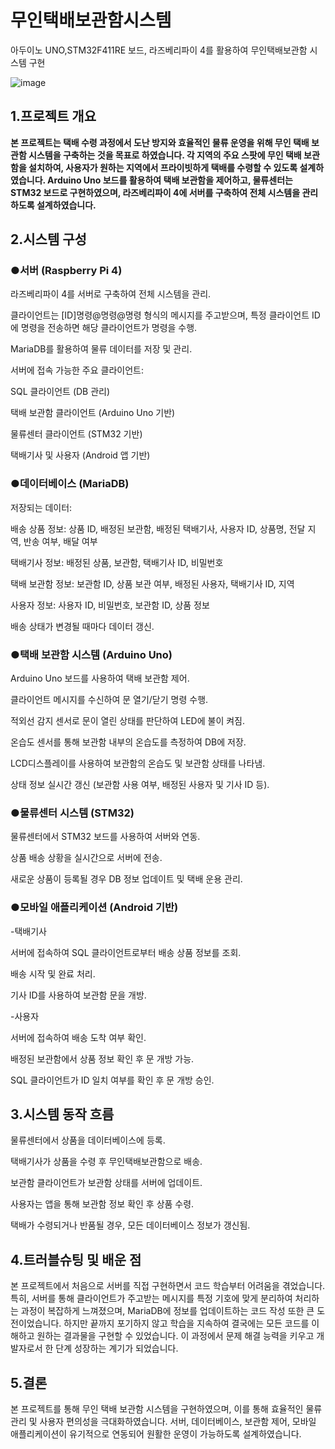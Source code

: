 # 무인택배보관함시스템
아두이노 UNO,STM32F411RE 보드, 라즈베리파이 4를 활용하여 무인택배보관함 시스템 구현


![image](https://github.com/user-attachments/assets/747c0882-78b4-472f-9317-879b316be760)



## 1.프로젝트 개요

**본 프로젝트는 택배 수령 과정에서 도난 방지와 효율적인 물류 운영을 위해 무인 택배 보관함 시스템을 구축하는 것을 목표로 하였습니다. 각 지역의 주요 스팟에 무인 택배 보관함을 설치하여, 사용자가 원하는 지역에서 프라이빗하게 택배를 수령할 수 있도록 설계하였습니다. Arduino Uno 보드를 활용하여 택배 보관함을 제어하고, 물류센터는 STM32 보드로 구현하였으며, 라즈베리파이 4에 서버를 구축하여 전체 시스템을 관리하도록 설계하였습니다.**

## 2.시스템 구성

### ●서버 (Raspberry Pi 4)

라즈베리파이 4를 서버로 구축하여 전체 시스템을 관리.

클라이언트는 [ID]명령@명령@명령 형식의 메시지를 주고받으며, 특정 클라이언트 ID에 명령을 전송하면 해당 클라이언트가 명령을 수행.

MariaDB를 활용하여 물류 데이터를 저장 및 관리.

서버에 접속 가능한 주요 클라이언트:

SQL 클라이언트 (DB 관리)

택배 보관함 클라이언트 (Arduino Uno 기반)

물류센터 클라이언트 (STM32 기반)

택배기사 및 사용자 (Android 앱 기반)

### ●데이터베이스 (MariaDB)

저장되는 데이터:

배송 상품 정보: 상품 ID, 배정된 보관함, 배정된 택배기사, 사용자 ID, 상품명, 전달 지역, 반송 여부, 배달 여부

택배기사 정보: 배정된 상품, 보관함, 택배기사 ID, 비밀번호

택배 보관함 정보: 보관함 ID, 상품 보관 여부, 배정된 사용자, 택배기사 ID, 지역

사용자 정보: 사용자 ID, 비밀번호, 보관함 ID, 상품 정보

배송 상태가 변경될 때마다 데이터 갱신.

### ●택배 보관함 시스템 (Arduino Uno)

Arduino Uno 보드를 사용하여 택배 보관함 제어.

클라이언트 메시지를 수신하여 문 열기/닫기 명령 수행.

적외선 감지 센서로 문이 열린 상태를 판단하여 LED에 불이 켜짐.

온습도 센서를 통해 보관함 내부의 온습도를 측정하여 DB에 저장.

LCD디스플레이를 사용하여 보관함의 온습도 및 보관함 상태를 나타냄.

상태 정보 실시간 갱신 (보관함 사용 여부, 배정된 사용자 및 기사 ID 등).

### ●물류센터 시스템 (STM32)

물류센터에서 STM32 보드를 사용하여 서버와 연동.

상품 배송 상황을 실시간으로 서버에 전송.

새로운 상품이 등록될 경우 DB 정보 업데이트 및 택배 운용 관리.

### ●모바일 애플리케이션 (Android 기반)

-택배기사

서버에 접속하여 SQL 클라이언트로부터 배송 상품 정보를 조회.

배송 시작 및 완료 처리.

기사 ID를 사용하여 보관함 문을 개방.

-사용자

서버에 접속하여 배송 도착 여부 확인.

배정된 보관함에서 상품 정보 확인 후 문 개방 가능.

SQL 클라이언트가 ID 일치 여부를 확인 후 문 개방 승인.

## 3.시스템 동작 흐름

물류센터에서 상품을 데이터베이스에 등록.

택배기사가 상품을 수령 후 무인택배보관함으로 배송.

보관함 클라이언트가 보관함 상태를 서버에 업데이트.

사용자는 앱을 통해 보관함 정보 확인 후 상품 수령.

택배가 수령되거나 반품될 경우, 모든 데이터베이스 정보가 갱신됨.

## 4.트러블슈팅 및 배운 점

본 프로젝트에서 처음으로 서버를 직접 구현하면서 코드 학습부터 어려움을 겪었습니다. 특히, 서버를 통해 클라이언트가 주고받는 메시지를 특정 기호에 맞게 분리하여 처리하는 과정이 복잡하게 느껴졌으며, MariaDB에 정보를 업데이트하는 코드 작성 또한 큰 도전이었습니다. 하지만 끝까지 포기하지 않고 학습을 지속하여 결국에는 모든 코드를 이해하고 원하는 결과물을 구현할 수 있었습니다. 이 과정에서 문제 해결 능력을 키우고 개발자로서 한 단계 성장하는 계기가 되었습니다.

## 5.결론

본 프로젝트를 통해 무인 택배 보관함 시스템을 구현하였으며, 이를 통해 효율적인 물류 관리 및 사용자 편의성을 극대화하였습니다. 서버, 데이터베이스, 보관함 제어, 모바일 애플리케이션이 유기적으로 연동되어 원활한 운영이 가능하도록 설계하였습니다.

